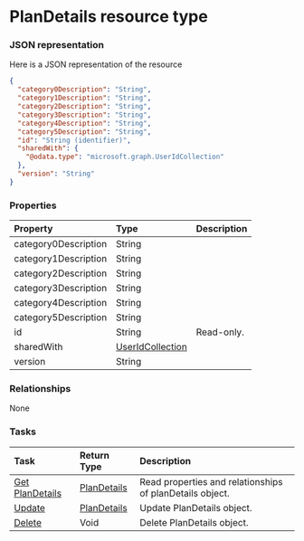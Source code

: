 # PlanDetails resource type



### JSON representation

Here is a JSON representation of the resource

```json
{
  "category0Description": "String",
  "category1Description": "String",
  "category2Description": "String",
  "category3Description": "String",
  "category4Description": "String",
  "category5Description": "String",
  "id": "String (identifier)",
  "sharedWith": {
    "@odata.type": "microsoft.graph.UserIdCollection"
  },
  "version": "String"
}

```
### Properties
| Property	   | Type	|Description|
|:---------------|:--------|:----------|
|category0Description|String||
|category1Description|String||
|category2Description|String||
|category3Description|String||
|category4Description|String||
|category5Description|String||
|id|String| Read-only.|
|sharedWith|[UserIdCollection](useridcollection.md)||
|version|String||

### Relationships
None


### Tasks

| Task		   | Return Type	|Description|
|:---------------|:--------|:----------|
|[Get PlanDetails](../api/plandetails_get.md) | [PlanDetails](plandetails.md) |Read properties and relationships of planDetails object.|
|[Update](../api/plandetails_update.md) | [PlanDetails](plandetails.md)	|Update PlanDetails object. |
|[Delete](../api/plandetails_delete.md) | Void	|Delete PlanDetails object. |

<!-- uuid: 01ba1213-9ebd-42ca-8491-6a3327013555
2015-10-09 16:05:02 UTC -->